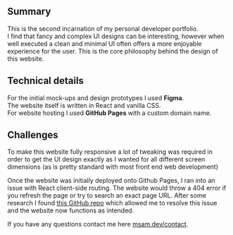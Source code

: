 ## Summary
This is the second incarnation of my personal developer portfolio.\
I find that fancy and complex UI designs can be interesting, however when well executed a clean and minimal UI often offers a more enjoyable experience for the user. This is the core philosophy behind the design of this website.  

## Technical details
For the initial mock-ups and design prototypes I used **Figma**.\
The website itself is written in React and vanilla CSS.\
For website hosting I used **GitHub Pages** with a custom domain name.

## Challenges 
To make this website fully responsive a lot of tweaking was required in order to get the UI design exactly as I wanted for all different screen dimensions (as is pretty standard with most front end web development)

Once the website was initially deployed onto Github Pages, I ran into an issue with React client-side routing. The website would throw a 404 error if you refresh the page or try to search an exact page URL. After some research I found [this GitHub repo](https://github.com/rafgraph/spa-github-pages) which allowed me to resolve this issue and the website now functions as intended.


If you have any questions contact me here [msam.dev/contact](https://msam.dev/contact).
